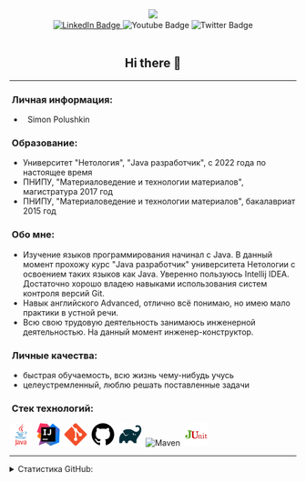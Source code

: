 <div id="header" align="center">
  <img src="https://media.giphy.com/media/l3q2WMhNcyFOWP280/giphy.gif" width="150"/>
  <div id="badges">
    <a href="https://www.linkedin.com/in/simon-polushkin-76aabb152">
    <img src="https://img.shields.io/badge/LinkedIn-blue?style=for-the-badge&logo=linkedin&logoColor=white" alt="LinkedIn Badge"/>
    </a>
    <img src="https://img.shields.io/badge/YouTube-red?style=for-the-badge&logo=youtube&logoColor=white" alt="Youtube Badge"/>
    <img src="https://img.shields.io/badge/Twitter-blue?style=for-the-badge&logo=twitter&logoColor=white" alt="Twitter Badge"/>
  </div>
  <img src="https://komarev.com/ghpvc/?username=SimonIsNotAvailable&style=flat-square&color=blue" alt=""/>
 <h2> Hi there 👋 </h2>
</div>

---

### &nbsp;Личная информация:

* &nbsp; Simon Polushkin


### &nbsp;Образование:
* Университет "Нетология", "Java разработчик", с 2022 года по настоящее время
* ПНИПУ,  "Материаловедение и технологии материалов", магистратура 2017 год
* ПНИПУ, "Материаловедение и технологии материалов", бакалавриат 2015 год

### &nbsp;Обо мне:
* Изучение языков программирования начинал с Java. В данный момент прохожу курс "Java разработчик" университета Нетологии с освоением таких языков как Java. Уверенно пользуюсь Intellij IDEA. Достаточно хорошо владею навыками использования систем контроля версий Git.
* Навык английского Advanced, отлично всё понимаю, но имею мало практики в устной речи.
* Всю свою трудовую деятельность занимаюсь инженерной деятельностью. На данный момент инженер-конструктор.


### &nbsp;Личные качества:
* быстрая обучаемость, всю жизнь чему-нибудь учусь
* целеустремленный, люблю решать поставленные задачи


### &nbsp;Стек технологий:

<div>
  <img src="https://github.com/mcmouse88/mcmouse88/blob/main/logo/java.svg" title="Java" alt="Java" width="40" height="40"/>&nbsp;
  <img src="https://github.com/mcmouse88/mcmouse88/blob/main/logo/intellij_idea.png" title="Intellij Idea" alt="Intellij Idea" width="40" height="40"/>&nbsp;
  <img src="https://github.com/mcmouse88/mcmouse88/blob/main/logo/git.svg" title="Git" alt="Git " width="40" height="40"/>&nbsp;
  <img src="https://github.com/mcmouse88/mcmouse88/blob/main/logo/github.png"  title="GitHub" alt="GitHub" width="40" height="40"/>&nbsp;
  <img src="https://github.com/mcmouse88/mcmouse88/blob/main/logo/gradle.svg" title="Gradle"  alt="Gradle" width="40" height="40"/>&nbsp;
  <img src="https://maven.apache.org/images/maven-logo-white-on-black.purevec.svg" title="maven"  alt="Maven" height="40"/>&nbsp;
  <img src="https://github.com/mcmouse88/mcmouse88/blob/main/logo/junit4.png" title="JUnit"  alt="JUnit" width="40" height="40"/>&nbsp;
  </div>

---

<details>
<summary>Статистика GitHub:</summary>
<p align="left">
<a href="https://github.com/SimonIsNotAvailable">
  <img height="180em" src="https://github-readme-stats-eight-theta.vercel.app/api?username=SimonIsNotAvailable&show_icons=true&theme=algolia&include_all_commits=true&count_private=true"/>
  </a>
</p>
<p align="left">
<a href="https://github.com/SimonIsNotAvailable">
  <img height="180em" src="http://github-readme-streak-stats.herokuapp.com?user=SimonIsNotAvailable&theme=algolia"/>
  </a>
</p>
<p align="left">
<a href="https://github.com/SimonIsNotAvailable">
<img height="180em" src="https://github-readme-stats-eight-theta.vercel.app/api/top-langs/?username=SimonIsNotAvailable&layout=compact&langs_count=8&theme=algolia"/>
</a>
</p>
</details>




